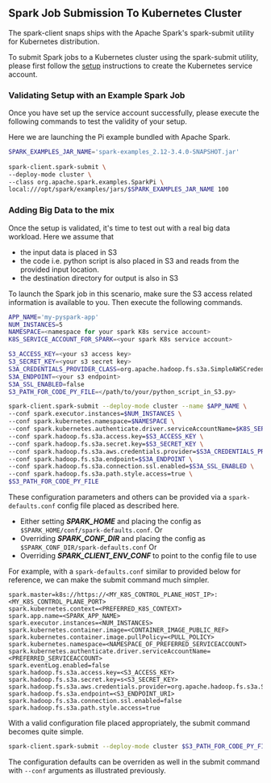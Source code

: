 ## Spark Job Submission To Kubernetes Cluster
The spark-client snaps ships with the Apache Spark's spark-submit utility for Kubernetes distribution.

To submit Spark jobs to a Kubernetes cluster using the spark-submit utility, please first follow the [setup](/docs/tutorial/service_account_registry.md/setup.md) instructions to create the Kubernetes service account.

### Validating Setup with an Example Spark Job

Once you have set up the service account successfully, please execute the following commands to test the validity of your setup.

Here we are launching the Pi example bundled with Apache Spark.

```bash
SPARK_EXAMPLES_JAR_NAME='spark-examples_2.12-3.4.0-SNAPSHOT.jar'
        
spark-client.spark-submit \
--deploy-mode cluster \
--class org.apache.spark.examples.SparkPi \
local:///opt/spark/examples/jars/$SPARK_EXAMPLES_JAR_NAME 100
```

### Adding Big Data to the mix

Once the setup is validated, it's time to test out with a real big data workload. Here we assume that 
* the input data is placed in S3
* the code i.e. python script is also placed in S3 and reads from the provided input location.
* the destination directory for output is also in S3

To launch the Spark job in this scenario, make sure the S3 access related information is available to you. Then execute the following commands.

```bash
APP_NAME='my-pyspark-app'
NUM_INSTANCES=5
NAMESPACE=<namespace for your spark K8s service account>
K8S_SERVICE_ACCOUNT_FOR_SPARK=<your spark K8s service account>

S3_ACCESS_KEY=<your s3 access key>
S3_SECRET_KEY=<your s3 secret key>
S3A_CREDENTIALS_PROVIDER_CLASS=org.apache.hadoop.fs.s3a.SimpleAWSCredentialsProvider
S3A_ENDPOINT=<your s3 endpoint>
S3A_SSL_ENABLED=false
S3_PATH_FOR_CODE_PY_FILE=</path/to/your/python_script_in_S3.py>

spark-client.spark-submit --deploy-mode cluster --name $APP_NAME \
--conf spark.executor.instances=$NUM_INSTANCES \
--conf spark.kubernetes.namespace=$NAMESPACE \
--conf spark.kubernetes.authenticate.driver.serviceAccountName=$K8S_SERVICE_ACCOUNT_FOR_SPARK \
--conf spark.hadoop.fs.s3a.access.key=$S3_ACCESS_KEY \
--conf spark.hadoop.fs.s3a.secret.key=$S3_SECRET_KEY \
--conf spark.hadoop.fs.s3a.aws.credentials.provider=$S3A_CREDENTIALS_PROVIDER_CLASS \
--conf spark.hadoop.fs.s3a.endpoint=$S3A_ENDPOINT \
--conf spark.hadoop.fs.s3a.connection.ssl.enabled=$S3A_SSL_ENABLED \
--conf spark.hadoop.fs.s3a.path.style.access=true \
$S3_PATH_FOR_CODE_PY_FILE
```

These configuration parameters and others can be provided via a ```spark-defaults.conf``` config file placed as described here.
* Either setting ***SPARK_HOME*** and placing the config as ```$SPARK_HOME/conf/spark-defaults.conf```. Or
* Overriding ***SPARK_CONF_DIR*** and placing the config as ```$SPARK_CONF_DIR/spark-defaults.conf``` Or
* Overriding ***SPARK_CLIENT_ENV_CONF*** to point to the config file to use

For example, with a ```spark-defaults.conf``` similar to provided below for reference, we can make the submit command much simpler.

```
spark.master=k8s://https://<MY_K8S_CONTROL_PLANE_HOST_IP>:<MY_K8S_CONTROL_PLANE_PORT>
spark.kubernetes.context=<PREFERRED_K8S_CONTEXT>
spark.app.name=<SPARK_APP_NAME>
spark.executor.instances=<NUM_INSTANCES>
spark.kubernetes.container.image=<CONTAINER_IMAGE_PUBLIC_REF>
spark.kubernetes.container.image.pullPolicy=<PULL_POLICY>
spark.kubernetes.namespace=<NAMESPACE_OF_PREFERRED_SERVICEACCOUNT>
spark.kubernetes.authenticate.driver.serviceAccountName=<PREFERRED_SERVICEACCOUNT>
spark.eventLog.enabled=false
spark.hadoop.fs.s3a.access.key=<S3_ACCESS_KEY>
spark.hadoop.fs.s3a.secret.key=s<S3_SECRET_KEY>
spark.hadoop.fs.s3a.aws.credentials.provider=org.apache.hadoop.fs.s3a.SimpleAWSCredentialsProvider
spark.hadoop.fs.s3a.endpoint=<S3_ENDPOINT_URI>
spark.hadoop.fs.s3a.connection.ssl.enabled=false
spark.hadoop.fs.s3a.path.style.access=true
```

With a valid configuration file placed appropriately, the submit command becomes quite simple.

```bash
spark-client.spark-submit --deploy-mode cluster $S3_PATH_FOR_CODE_PY_FILE
```
The configuration defaults can be overriden as well in the submit command with ```--conf``` arguments as illustrated previously.